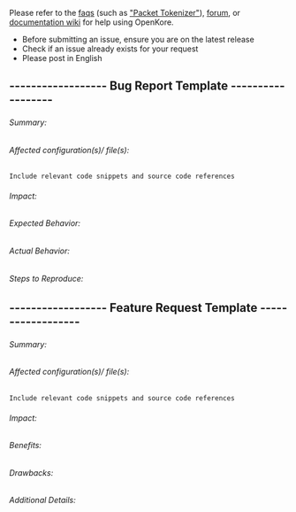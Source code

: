 Please refer to the [faqs](http://openkore.com/index.php/Frequently_Asked_Questions) (such as ["Packet Tokenizer"](http://openkore.com/index.php/Frequently_Asked_Questions#Packet_Tokenizer:_Unknown_switch:_xxxx)), [forum](http://forums.openkore.com), or [documentation wiki](http://openkore.com/index.php/Main_Page) for help using OpenKore.

* Before submitting an issue, ensure you are on the latest release
* Check if an issue already exists for your request
* Please post in English

## ------------------ Bug Report Template ------------------
###### Summary: 

###### Affected configuration(s)/ file(s):
```Include relevant code snippets and source code references```
###### Impact:

###### Expected Behavior:

###### Actual Behavior:

###### Steps to Reproduce:

## ------------------ Feature Request Template ------------------
###### Summary:

###### Affected configuration(s)/ file(s):
```Include relevant code snippets and source code references```
###### Impact:

###### Benefits:

###### Drawbacks:

###### Additional Details:
